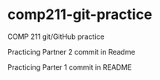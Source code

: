 # comp211-git-practice
COMP 211 git/GitHub practice

Practicing Partner 2 commit in Readme

Practicing Parter 1 commit in README